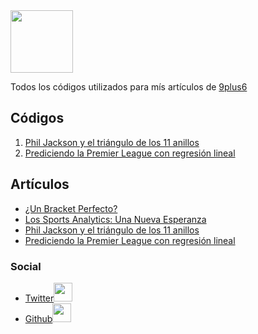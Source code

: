   
<img src="https://secureservercdn.net/198.71.233.51/3nw.43d.myftpupload.com/wp-content/uploads/2020/04/Logo-negro-P%C3%A1gina.png" width="100px">   

Todos los códigos utilizados para mís artículos de [9plus6](https://9plus6.com/ "9plus6 Sitio Oficial")   
## Códigos   
1.  [Phil Jackson y el triángulo de los 11 anillos](https://github.com/pablolopez2733/9plus6/tree/master/TriangleOffense)
2.  [Prediciendo la Premier League con regresión lineal](https://github.com/pablolopez2733/Predicting-Premier-League.git) 


## Artículos
* [¿Un Bracket Perfecto?](https://9plus6.com/un-bracket-perfecto-2/)
* [Los Sports Analytics: Una Nueva Esperanza](https://9plus6.com/los-sports-analytics-una-nueva-esperanza/)
* [Phil Jackson y el triángulo de los 11 anillos](https://9plus6.com/phil-jackson-y-el-triangulo-de-los-11-anillos/)
* [Prediciendo la Premier League con regresión lineal](https://9plus6.com/predecir-la-premier-league-utilizando-regresion-lineal/)   


### Social
* [Twitter](https://twitter.com/pablocuyisimo)<img src="https://www.wan-ifra.org/sites/default/files/imagecache/field_media_image_image_body/field_media_image_file/Twitter_logo_blue.png" width="30px"> 
* [Github](https://github.com/pablolopez2733)<img src="https://github.githubassets.com/images/modules/logos_page/GitHub-Mark.png" width="30px"> 

